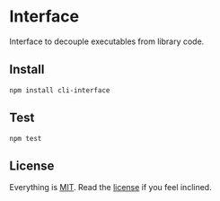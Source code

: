 # Interface

Interface to decouple executables from library code.



## Install

```
npm install cli-interface
```

## Test

```
npm test
```

## License

Everything is [MIT](http://en.wikipedia.org/wiki/MIT_License). Read the [license](/LICENSE) if you feel inclined.

[command]: https://github.com/freeformsystems/cli-command

